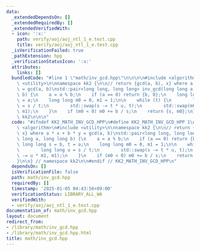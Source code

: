 ```yaml
---
data:
  _extendedDependsOn: []
  _extendedRequiredBy: []
  _extendedVerifiedWith:
  - icon: ':x:'
    path: verify/aoj/aoj_ntl_1_e.test.cpp
    title: verify/aoj/aoj_ntl_1_e.test.cpp
  _isVerificationFailed: true
  _pathExtension: hpp
  _verificationStatusIcon: ':x:'
  attributes:
    links: []
  bundledCode: "#line 1 \"math/inv_gcd.hpp\"\n\n\n\n#include <algorithm>\n#include\
    \ <utility>\n\nnamespace kk2 {\n\n// return {gcd(a, b), x} where a * x + b * y\
    \ = gcd(a, b)\nstd::pair<long long, long long> inv_gcd(long long a, long long\
    \ b) {\n    a = a % b;\n    if (a == 0) return {b, 0};\n    long long s = b, t\
    \ = a;\n    long long m0 = 0, m1 = 1;\n\n    while (t) {\n        long long u\
    \ = s / t;\n        std::swap(s -= t * u, t);\n        std::swap(m0 -= u * m1,\
    \ m1);\n    }\n    if (m0 < 0) m0 += b / s;\n    return {s, m0};\n}\n\n} // namespace\
    \ kk2\n\n\n"
  code: "#ifndef KK2_MATH_INV_GCD_HPP\n#define KK2_MATH_INV_GCD_HPP 1\n\n#include\
    \ <algorithm>\n#include <utility>\n\nnamespace kk2 {\n\n// return {gcd(a, b),\
    \ x} where a * x + b * y = gcd(a, b)\nstd::pair<long long, long long> inv_gcd(long\
    \ long a, long long b) {\n    a = a % b;\n    if (a == 0) return {b, 0};\n   \
    \ long long s = b, t = a;\n    long long m0 = 0, m1 = 1;\n\n    while (t) {\n\
    \        long long u = s / t;\n        std::swap(s -= t * u, t);\n        std::swap(m0\
    \ -= u * m1, m1);\n    }\n    if (m0 < 0) m0 += b / s;\n    return {s, m0};\n\
    }\n\n} // namespace kk2\n\n#endif // KK2_MATH_INV_GCD_HPP\n"
  dependsOn: []
  isVerificationFile: false
  path: math/inv_gcd.hpp
  requiredBy: []
  timestamp: '2025-01-05 04:43:56+09:00'
  verificationStatus: LIBRARY_ALL_WA
  verifiedWith:
  - verify/aoj/aoj_ntl_1_e.test.cpp
documentation_of: math/inv_gcd.hpp
layout: document
redirect_from:
- /library/math/inv_gcd.hpp
- /library/math/inv_gcd.hpp.html
title: math/inv_gcd.hpp
---
```

